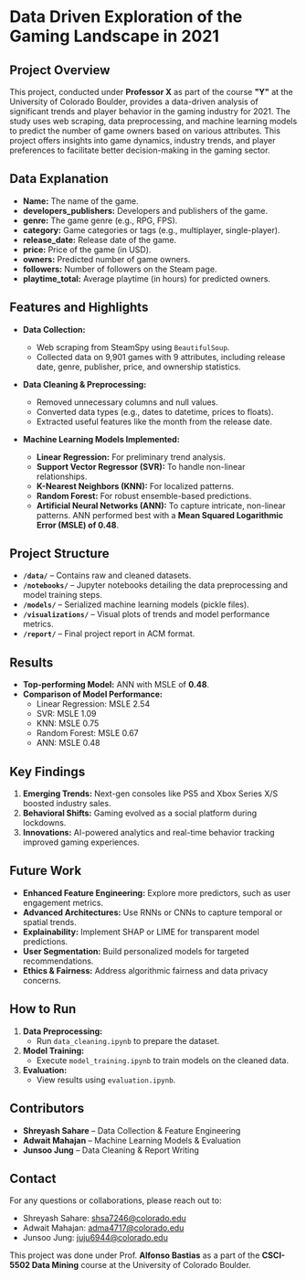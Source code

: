 # Data Driven Exploration of the Gaming Landscape in 2021

## Project Overview  
This project, conducted under **Professor X** as part of the course **"Y"** at the University of Colorado Boulder, provides a data-driven analysis of significant trends and player behavior in the gaming industry for 2021. The study uses web scraping, data preprocessing, and machine learning models to predict the number of game owners based on various attributes. This project offers insights into game dynamics, industry trends, and player preferences to facilitate better decision-making in the gaming sector.

## Data Explanation  
- **Name:** The name of the game.  
- **developers_publishers:** Developers and publishers of the game.  
- **genre:** The game genre (e.g., RPG, FPS).  
- **category:** Game categories or tags (e.g., multiplayer, single-player).  
- **release_date:** Release date of the game.  
- **price:** Price of the game (in USD).  
- **owners:** Predicted number of game owners.  
- **followers:** Number of followers on the Steam page.  
- **playtime_total:** Average playtime (in hours) for predicted owners.

## Features and Highlights  
- **Data Collection:**  
  - Web scraping from SteamSpy using `BeautifulSoup`.
  - Collected data on 9,901 games with 9 attributes, including release date, genre, publisher, price, and ownership statistics.

- **Data Cleaning & Preprocessing:**  
  - Removed unnecessary columns and null values.
  - Converted data types (e.g., dates to datetime, prices to floats).
  - Extracted useful features like the month from the release date.

- **Machine Learning Models Implemented:**  
  - **Linear Regression:** For preliminary trend analysis.  
  - **Support Vector Regressor (SVR):** To handle non-linear relationships.  
  - **K-Nearest Neighbors (KNN):** For localized patterns.  
  - **Random Forest:** For robust ensemble-based predictions.  
  - **Artificial Neural Networks (ANN):** To capture intricate, non-linear patterns. ANN performed best with a **Mean Squared Logarithmic Error (MSLE) of 0.48**.

## Project Structure  
- **`/data/`** – Contains raw and cleaned datasets.  
- **`/notebooks/`** – Jupyter notebooks detailing the data preprocessing and model training steps.  
- **`/models/`** – Serialized machine learning models (pickle files).  
- **`/visualizations/`** – Visual plots of trends and model performance metrics.  
- **`/report/`** – Final project report in ACM format.

## Results  
- **Top-performing Model:** ANN with MSLE of **0.48**.  
- **Comparison of Model Performance:**  
  - Linear Regression: MSLE 2.54  
  - SVR: MSLE 1.09  
  - KNN: MSLE 0.75  
  - Random Forest: MSLE 0.67  
  - ANN: MSLE 0.48  

## Key Findings  
1. **Emerging Trends:** Next-gen consoles like PS5 and Xbox Series X/S boosted industry sales.
2. **Behavioral Shifts:** Gaming evolved as a social platform during lockdowns.
3. **Innovations:** AI-powered analytics and real-time behavior tracking improved gaming experiences.

## Future Work  
- **Enhanced Feature Engineering:** Explore more predictors, such as user engagement metrics.  
- **Advanced Architectures:** Use RNNs or CNNs to capture temporal or spatial trends.  
- **Explainability:** Implement SHAP or LIME for transparent model predictions.  
- **User Segmentation:** Build personalized models for targeted recommendations.  
- **Ethics & Fairness:** Address algorithmic fairness and data privacy concerns.

## How to Run
1. **Data Preprocessing:**  
   - Run `data_cleaning.ipynb` to prepare the dataset.
2. **Model Training:**  
   - Execute `model_training.ipynb` to train models on the cleaned data.
3. **Evaluation:**  
   - View results using `evaluation.ipynb`.

## Contributors  
- **Shreyash Sahare** – Data Collection & Feature Engineering  
- **Adwait Mahajan** – Machine Learning Models & Evaluation  
- **Junsoo Jung** – Data Cleaning & Report Writing  

## Contact  
For any questions or collaborations, please reach out to:  
- Shreyash Sahare: shsa7246@colorado.edu  
- Adwait Mahajan: adma4717@colorado.edu  
- Junsoo Jung: juju6944@colorado.edu

This project was done under Prof. **Alfonso Bastias** as a part of the **CSCI-5502 Data Mining** course at the University of Colorado Boulder.
